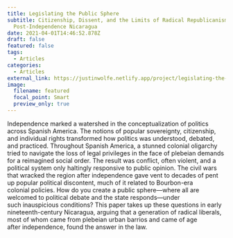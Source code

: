 ```yaml
---
title: Legislating the Public Sphere
subtitle: Citizenship, Dissent, and the Limits of Radical Republicanism in
  Post-Independence Nicaragua
date: 2021-04-01T14:46:52.878Z
draft: false
featured: false
tags:
  - Articles
categories:
  - Articles
external_link: https://justinwolfe.netlify.app/project/legislating-the-public-sphere/
image:
  filename: featured
  focal_point: Smart
  preview_only: true
---
```

Independence marked a watershed in the conceptualization of politics across Spanish America. The notions of popular sovereignty, citizenship, and individual rights transformed how politics was understood, debated, and practiced. Throughout Spanish America, a stunned colonial oligarchy tried to navigate the loss of legal privileges in the face of plebeian demands for a reimagined social order. The result was conflict, often violent, and a political system only haltingly responsive to public opinion. The civil wars that wracked the region after independence gave vent to decades of pent up popular political discontent, much of it related to Bourbon-era colonial policies. How do you create a public sphere—where all are welcomed to political debate and the state responds—under such inauspicious conditions? This paper takes up these questions in early nineteenth-century Nicaragua, arguing that a generation of radical liberals, most of whom came from plebeian urban barrios and came of age after independence, found the answer in the law.
